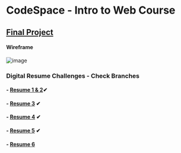 # **CodeSpace - Intro to Web Course**

## [Final Project](https://github.com/lmoramaga/DigitalResume)

#### Wireframe

![image](https://user-images.githubusercontent.com/98915967/153565466-48c17645-6c76-42e1-9929-1baeb7a6e48a.png)

### **Digital Resume Challenges - Check Branches**
#### - [Resume 1 & 2](https://github.com/lmoramaga/ResumeChallenges/tree/Resume-1-%26-2)✔
#### - [Resume 3](https://github.com/lmoramaga/ResumeChallenges/tree/Resume-3) ✔
#### - [Resume 4](https://github.com/lmoramaga/ResumeChallenges/tree/Resume-4) ✔
#### - [Resume 5](https://github.com/lmoramaga/ResumeChallenges/tree/Resume-5) ✔
#### - [Resume 6](https://github.com/lmoramaga/ResumeChallenges/tree/Resume-6)

